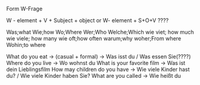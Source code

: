 Form W-Frage

W - element + V + Subject + object
or
W- element + S+O+V ????
 
Was;what
Wie;how
Wo;Where
Wer;Who
Welche;Which
wie viet; how much
wie viele; how many
wie oft;how often
warum;why
woher;From where
Wohin;to where

What do you eat -> (casual + formal) -> Was isst du / Was essen Sie(????)
Where do you live -> Wo wohnst du
What is your favorite film -> Was ist dein Lieblingsfilm
How may children do you have -> Wie viele Kinder hast du? / Wie viele Kinder haben Sie?
What are you called -> Wie heißt du

